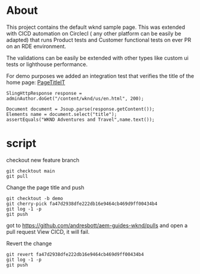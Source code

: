 # About

This project contains the default wknd sample page.
This was extended with CICD automation on CirclecI ( any other platform can be easily be adapted) that
runs Product tests and Customer functional tests on ever PR on an RDE environment.

The validations can be easily be extended with other types like custom ui tests or lighthouse performance.


For demo purposes we added an integration test that verifies the title of the home page:
[PageTitleIT](it.tests/src/main/java/com/adobe/aem/guides/wknd/it/tests/PageTitleIT.java)

```
SlingHttpResponse response = adminAuthor.doGet("/content/wknd/us/en.html", 200);

Document document = Jsoup.parse(response.getContent());
Elements name = document.select("title");
assertEquals("WKND Adventures and Travel",name.text());
```




# script

checkout new feature branch 

```
git checktout main
git pull
```
    
Change the page title and push

```
git checktout -b demo
git cherry-pick fa47d2938dfe222db16e9464cb469d9ff00434b4
git log -1 -p
git push
```

got to https://github.com/andresbott/aem-guides-wknd/pulls and open a pull request
View CICD, it will fail.



Revert the change

```
git revert fa47d2938dfe222db16e9464cb469d9ff00434b4
git log -1 -p
git push
```


 
